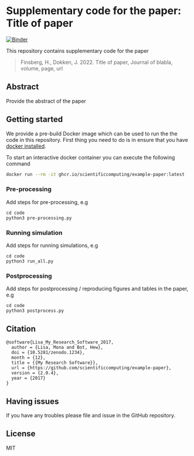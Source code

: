 # Supplementary code for the paper: Title of paper
[![Binder](https://mybinder.org/badge_logo.svg)](https://mybinder.org/v2/gh/scientificcomputing/example-paper/HEAD)

This repository contains supplementary code for the paper
> Finsberg, H., Dokken, J. 2022.
> Title of paper, Journal of blabla, volume, page, url


## Abstract
Provide the abstract of the paper

## Getting started

We provide a pre-build Docker image which can be used to run the the code in this repository. First thing you need to do is in ensure that you have [docker installed](https://docs.docker.com/get-docker/).

To start an interactive docker container you can execute the following command

```bash
docker run --rm -it ghcr.io/scientificcomputing/example-paper:latest
```

### Pre-processing
Add steps for pre-processing, e.g

```
cd code
python3 pre-processing.py
```

### Running simulation
Add steps for running simulations, e.g

```
cd code
python3 run_all.py
```


### Postprocessing
Add steps for postprocessing / reproducing figures and tables in the paper, e.g

```
cd code
python3 postprocess.py
```

## Citation

```
@software{Lisa_My_Research_Software_2017,
  author = {Lisa, Mona and Bot, Hew},
  doi = {10.5281/zenodo.1234},
  month = {12},
  title = {{My Research Software}},
  url = {https://github.com/scientificcomputing/example-paper},
  version = {2.0.4},
  year = {2017}
}
```


## Having issues
If you have any troubles please file and issue in the GitHub repository.

## License
MIT
